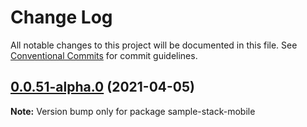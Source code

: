 # Change Log

All notable changes to this project will be documented in this file.
See [Conventional Commits](https://conventionalcommits.org) for commit guidelines.

## [0.0.51-alpha.0](https://github.com/cdmbase/fullstack-pro/compare/v0.0.40-alpha.13...v0.0.51-alpha.0) (2021-04-05)

**Note:** Version bump only for package sample-stack-mobile
